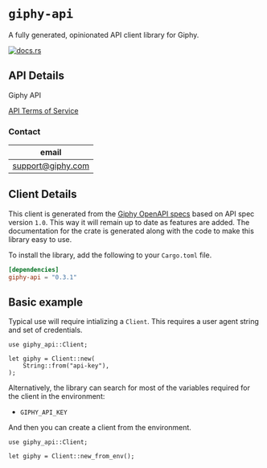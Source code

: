 # `giphy-api`

A fully generated, opinionated API client library for Giphy.

[![docs.rs](https://docs.rs/giphy-api/badge.svg)](https://docs.rs/giphy-api)

## API Details

Giphy API

[API Terms of Service](https://developers.giphy.com/)

### Contact


| email |
|----|
| support@giphy.com |



## Client Details

This client is generated from the [Giphy OpenAPI
specs](https://github.com/APIs-guru/openapi-directory/tree/main/APIs/giphy.com) based on API spec version `1.0`. This way it will remain
up to date as features are added. The documentation for the crate is generated
along with the code to make this library easy to use.


To install the library, add the following to your `Cargo.toml` file.

```toml
[dependencies]
giphy-api = "0.3.1"
```

## Basic example

Typical use will require intializing a `Client`. This requires
a user agent string and set of credentials.

```
use giphy_api::Client;

let giphy = Client::new(
    String::from("api-key"),
);
```

Alternatively, the library can search for most of the variables required for
the client in the environment:

- `GIPHY_API_KEY`

And then you can create a client from the environment.

```
use giphy_api::Client;

let giphy = Client::new_from_env();
```
